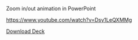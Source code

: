 Zoom in/out animation in PowerPoint

https://www.youtube.com/watch?v=Dsy1LeQXMMg


[Download Deck](https://drive.google.com/file/d/1Gj0S83UJ5mPjPtY4cCc2vBXfsi_zhG4M/view)
